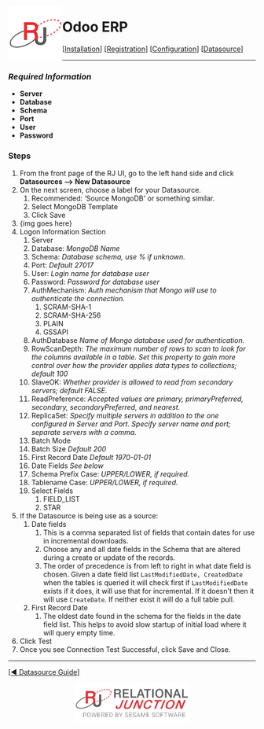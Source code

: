  <a href="http://www.sesamesoftware.com"><img align=left src="../images/RJOrbit110x110.png"></img></a>

[comment]: # (Change Heading to reflect Datasource)

#  Odoo ERP

[comment]: # (Leave Nav BAR untouched)

[[Installation](../guides/installguide.md)] [[Registration](../guides/RegistrationGuide.md)] [[Configuration](../guides/configurationGuide.md)] [[Datasource](../guides/DatasourceGuide.md)]

---

[comment]: # (Leave Or Alter Required info as needed)

### *Required Information*

* **Server**
* **Database**
* **Schema**
* **Port**
* **User**
* **Password**

### Steps

[comment]: # (step 1 is common to all Datasources)
[comment]: # (Step 2.1and 2.2 should be adjusted for Data Source specific)
[comment]: # (Step 3 should be Image of the datasource you can add the screenshot to the images folder or create a placeholder like {image of datasource screen})
[comment]: # (adjust step 4 and below as needed)

1. From the front page of the RJ UI, go to the left hand side and click **Datasources --> New Datasource**
2. On the next screen, choose a label for your Datasource.
   1. Recommended: ‘Source MongoDB' or something similar.
   2. Select MongoDB Template
   3. Click Save
3. {img goes here}
4. Logon Information Section
   1. Server
   2. Database: *MongoDB Name*
   3. Schema: *Database schema, use % if unknown.*
   4. Port: *Default 27017*
   5. User: *Login name for database user*
   6. Password: *Password for database user*
   7. AuthMechanism: *Auth mechanism that Mongo will use to authenticate the connection.*
      1. SCRAM-SHA-1
      2. SCRAM-SHA-256
      3. PLAIN
      4. GSSAPI
   8. AuthDatabase *Name of Mongo database used for authentication.* 
   9. RowScanDepth: *The maximum number of rows to scan to look for the columns available in a table. Set this property to  gain more control over how the provider applies data types to collections; default 100*
   10. SlaveOK: *Whether provider is allowed to read from secondary servers; default FALSE.*
   11. ReadPreference: *Accepted values are primary, primaryPreferred, secondary, secondaryPreferred, and nearest.*
   12. ReplicaSet: *Specify multiple servers in addition to the one configured in Server and Port. Specify server name and port; separate servers with a comma.*
   13. Batch Mode
   14. Batch Size *Default 200*
   15. First Record Date *Default 1970-01-01*
   16. Date Fields *See below*
   17. Schema Prefix Case: *UPPER/LOWER, if required.*
   18. Tablename Case: *UPPER/LOWER, if required.*
   19. Select Fields
       1.  FIELD_LIST
       2.  STAR
5. If the Datasource is being use as a source:
      1. Date fields
         1. This is a comma separated list of fields that contain dates for use in incremental downloads.
         2. Choose any and all date fields in the Schema that are altered during a create or update of the records.
         3. The order of precedence is from left to right in what date field is chosen. Given a date field list `LastModifiedDate, CreatedDate` when the tables is queried it will check first if `LastModifiedDate` exists if it does, it will use that for incremental. If it doesn't then it will use `CreateDate`. If neither exist it will do a full table pull.
      2. First Record Date
         1. The oldest date found in the schema for the fields in the date field list. This helps to avoid slow startup of initial load where it will query empty time.
6. Click Test
7. Once you see Connection Test Successful, click Save and Close.

---

[[&#9664; Datasource Guide](../guides/DatasourceGuide.md)]

<p align="center" >  <a href="http://www.sesamesoftware.com"><img align=center src="../images/poweredBy.png" height="80px"></img></a> </p>